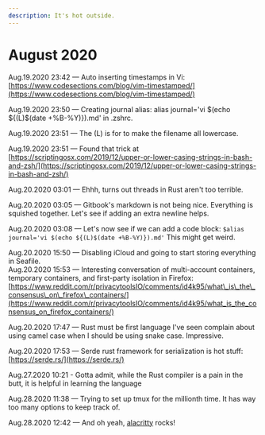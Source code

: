 ```yaml
---
description: It's hot outside.
---
```


# August 2020

Aug.19.2020 23:42 — Auto inserting timestamps in Vi: [https://www.codesections.com/blog/vim-timestamped/](https://www.codesections.com/blog/vim-timestamped/)

Aug.19.2020 23:50 — Creating journal alias: alias journal='vi $\(echo ${\(L\)$\(date +%B-%Y\)}\).md' in .zshrc.

Aug.19.2020 23:51 — The \(L\) is for to make the filename all lowercase.

Aug.19.2020 23:51 — Found that trick at [https://scriptingosx.com/2019/12/upper-or-lower-casing-strings-in-bash-and-zsh/](https://scriptingosx.com/2019/12/upper-or-lower-casing-strings-in-bash-and-zsh/)

Aug.20.2020 03:01 — Ehhh, turns out threads in Rust aren't too terrible.

Aug.20.2020 03:05 — Gitbook's markdown is not being nice. Everything is squished together. Let's see if adding an extra newline helps.

Aug.20.2020 03:08 — Let's now see if we can add a code block: `$alias journal='vi $(echo ${(L)$(date +%B-%Y)}).md'` This might get weird.

Aug.20.2020 15:50 — Disabling iCloud and going to start storing everything in Seafile.  
Aug.20.2020 15:53 — Interesting conversation of multi-account containers, temporary containers, and first-party isolation in Firefox: [https://www.reddit.com/r/privacytoolsIO/comments/id4k95/what\_is\_the\_consensus\_on\_firefox\_containers/](https://www.reddit.com/r/privacytoolsIO/comments/id4k95/what_is_the_consensus_on_firefox_containers/)

Aug.20.2020 17:47 — Rust must be first language I've seen complain about using camel case when I should be using snake case. Impressive.

Aug.20.2020 17:53 — Serde rust framework for serialization is hot stuff: [https://serde.rs/](https://serde.rs/)

Aug.27.2020 10:21 - Gotta admit, while the Rust compiler is a pain in the butt, it is helpful in learning the language

Aug.28.2020 11:38  —  Trying to set up tmux for the millionth time. It has way too many options to keep track of.
             
Aug.28.2020 12:42  —  And oh yeah, [alacritty](https://github.com/alacritty/alacritty) rocks!
             
             
